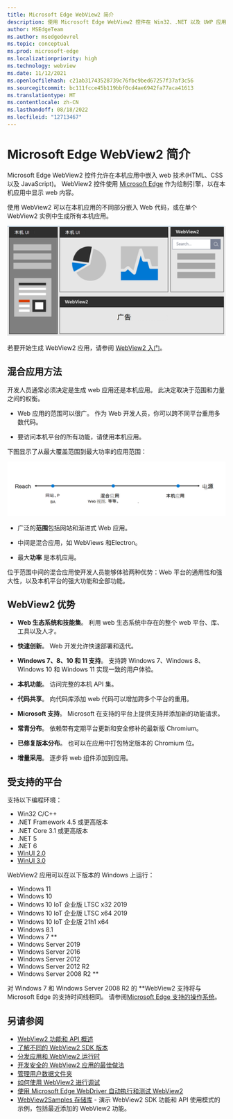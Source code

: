```yaml
---
title: Microsoft Edge WebView2 简介
description: 使用 Microsoft Edge WebView2 控件在 Win32、.NET 以及 UWP 应用中托管 web 内容。
author: MSEdgeTeam
ms.author: msedgedevrel
ms.topic: conceptual
ms.prod: microsoft-edge
ms.localizationpriority: high
ms.technology: webview
ms.date: 11/12/2021
ms.openlocfilehash: c21ab31743528739c76fbc9bed67257f37af3c56
ms.sourcegitcommit: bc111fcce45b119bbf0cd4ae6942fa77aca41613
ms.translationtype: MT
ms.contentlocale: zh-CN
ms.lasthandoff: 08/18/2022
ms.locfileid: "12713467"
---
```

# <a name="introduction-to-microsoft-edge-webview2"></a>Microsoft Edge WebView2 简介

Microsoft Edge WebView2 控件允许在本机应用中嵌入 web 技术(HTML、CSS 以及 JavaScript)。  WebView2 控件使用 [Microsoft Edge](https://www.microsoftedgeinsider.com) 作为绘制引擎，以在本机应用中显示 web 内容。

使用 WebView2 可以在本机应用的不同部分嵌入 Web 代码，或在单个 WebView2 实例中生成所有本机应用。

![应用示意图，其中本机 UI 区域位于左上角，WebView2 UI 区域位于右上角底部。](media/webview2/what-webview.png)

若要开始生成 WebView2 应用，请参阅 [WebView2 入门](get-started/get-started.md)。


<!-- ====================================================================== -->
## <a name="hybrid-app-approach"></a>混合应用方法

开发人员通常必须决定是生成 web 应用还是本机应用。  此决定取决于范围和力量之间的权衡。

*  Web 应用的范围可以很广。  作为 Web 开发人员，你可以跨不同平台重用多数代码。

*  要访问本机平台的所有功能，请使用本机应用。

下图显示了从最大覆盖范围到最大功率的应用范围：

![应用的范围，从最大覆盖范围但更少的功率，到最佳混合，最大功率但较少覆盖范围。](media/webview2/web-native.png)

*  广泛的**范围**包括网站和渐进式 Web 应用。

*  中间是混合应用，如 WebViews 和Electron。

*  最大**功率** 是本机应用。

位于范围中间的混合应用使开发人员能够体验两种优势：Web 平台的通用性和强大性，以及本机平台的强大功能和全部功能。


<!-- ====================================================================== -->
## <a name="webview2-benefits"></a>WebView2 优势

*  **Web 生态系统和技能集**。  利用 web 生态系统中存在的整个 web 平台、库、工具以及人才。

*  **快速创新**。  Web 开发允许快速部署和迭代。

*  **Windows 7、8、10 和 11 支持**。  支持跨 Windows 7、Windows 8、Windows 10 和 Windows 11 实现一致的用户体验。

*  **本机功能**。  访问完整的本机 API 集。

*  **代码共享**。  向代码库添加 web 代码可以增加跨多个平台的重用。

*  **Microsoft 支持**。  Microsoft 在支持的平台上提供支持并添加新的功能请求。

*  **常青分布**。  依赖带有定期平台更新和安全修补的最新版 Chromium。

*  **已修复版本分布**。  也可以在应用中打包特定版本的 Chromium 位。

*  **增量采用**。  逐步将 web 组件添加到应用。


<!-- ====================================================================== -->
## <a name="supported-platforms"></a>受支持的平台

支持以下编程环境：

*  Win32 C/C++
*  .NET Framework 4.5 或更高版本
*  .NET Core 3.1 或更高版本
*  .NET 5
*  .NET 6
*  [WinUI 2.0](/windows/apps/winui/winui2/)
*  [WinUI 3.0](/windows/apps/winui/winui3/)

WebView2 应用可以在以下版本的 Windows 上运行：

*  Windows 11
*  Windows 10
*  Windows 10 IoT 企业版 LTSC x32 2019
*  Windows 10 IoT 企业版 LTSC x64 2019
*  Windows 10 IoT 企业版 21h1 x64
*  Windows 8.1
*  Windows 7 \*\*
*  Windows Server 2019
*  Windows Server 2016
*  Windows Server 2012
*  Windows Server 2012 R2
*  Windows Server 2008 R2 \*\*

对 Windows 7 和 Windows Server 2008 R2 的 \*\*WebView2 支持将与 Microsoft Edge 的支持时间线相同。  请参阅[Microsoft Edge 支持的操作系统](/deployedge/microsoft-edge-supported-operating-systems)。


<!-- ====================================================================== -->
## <a name="see-also"></a>另请参阅

<!-- possibly remove some of these and rely on TOC instead -->

* [WebView2 功能和 API 概述](concepts/overview-features-apis.md)
* [了解不同的 WebView2 SDK 版本](concepts/versioning.md)
* [分发应用和 WebView2 运行时](concepts/distribution.md)
* [开发安全的 WebView2 应用的最佳做法](concepts/security.md)
* [管理用户数据文件夹](concepts/user-data-folder.md)
* [如何使用 WebView2 进行调试](how-to/debug.md)
* [使用 Microsoft Edge WebDriver 自动执行和测试 WebView2](how-to/webdriver.md)
* [WebView2Samples 存储库](https://github.com/MicrosoftEdge/WebView2Samples) - 演示 WebView2 SDK 功能和 API 使用模式的示例，包括最近添加的 WebView2 功能。
